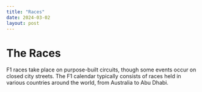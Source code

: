 ```yaml
---
title: "Races"
date: 2024-03-02
layout: post
---
```


# The Races

F1 races take place on purpose-built circuits, though some events occur on closed city streets. The F1 calendar typically consists of races held in various countries around the world, from Australia to Abu Dhabi.

